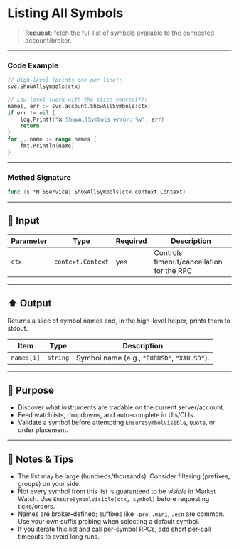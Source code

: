 # Listing All Symbols

> **Request:** fetch the full list of symbols available to the connected account/broker.

---

### Code Example

```go
// High-level (prints one per line):
svc.ShowAllSymbols(ctx)

// Low-level (work with the slice yourself):
names, err := svc.account.ShowAllSymbols(ctx)
if err != nil {
    log.Printf("❌ ShowAllSymbols error: %v", err)
    return
}
for _, name := range names {
    fmt.Println(name)
}
```

---

### Method Signature

```go
func (s *MT5Service) ShowAllSymbols(ctx context.Context)
```

---

## 🔽 Input

| Parameter | Type              | Required | Description                               |
| --------- | ----------------- | -------- | ----------------------------------------- |
| `ctx`     | `context.Context` | yes      | Controls timeout/cancellation for the RPC |

---

## ⬆️ Output

Returns a slice of symbol names and, in the high-level helper, prints them to stdout.

| Item       | Type     | Description                                 |
| ---------- | -------- | ------------------------------------------- |
| `names[i]` | `string` | Symbol name (e.g., `"EURUSD"`, `"XAUUSD"`). |

---

## 🎯 Purpose

* Discover what instruments are tradable on the current server/account.
* Feed watchlists, dropdowns, and auto-complete in UIs/CLIs.
* Validate a symbol before attempting `EnsureSymbolVisible`, `Quote`, or order placement.

---

## 🧩 Notes & Tips

* The list may be large (hundreds/thousands). Consider filtering (prefixes, groups) on your side.
* Not every symbol from this list is guaranteed to be *visible* in Market Watch. Use `EnsureSymbolVisible(ctx, symbol)` before requesting ticks/orders.
* Names are broker-defined; suffixes like `.pro`, `.mini`, `.ecn` are common. Use your own suffix probing when selecting a default symbol.
* If you iterate this list and call per-symbol RPCs, add short per-call timeouts to avoid long runs.
